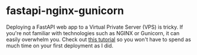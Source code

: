 # fastapi-nginx-gunicorn

Deploying a FastAPI web app to a Virtual Private Server (VPS) is tricky. If you're not familiar with technologies such as NGINX or Gunicorn, it can easily overwhelm you. Check out [this tutorial](https://dylancastillo.co/fastapi-nginx-gunicorn/) so you won't have to spend as much time on your first deployment as I did.
